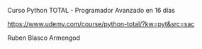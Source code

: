 Curso Python TOTAL - Programador Avanzado en 16 días

https://www.udemy.com/course/python-total/?kw=pyt&src=sac

Ruben Blasco Armengod
